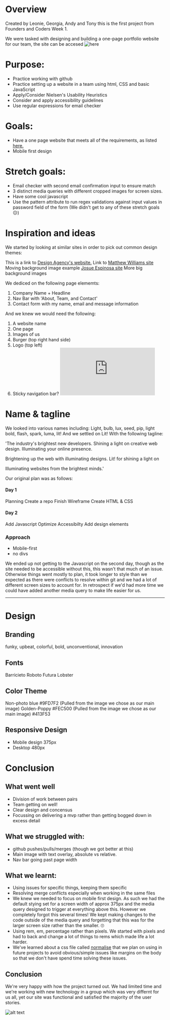 # Overview

Created by Leonie, Georgia, Andy and Tony this is the first project from Founders and Coders Week 1. 

We were tasked with designing and building a one-page portfolio website for our team, 
the site can be accesed ![here](https://fac-17.github.io/MNOP/)

# Purpose:
 - Practice working with github 
 - Practice setting up a website in a team using html, CSS and basic JavaScript 
 - Apply/Consider Nielsen's Usability Heuristics
 - Consider and apply accessibility guidelines
 - Use regular expressions for email checker
 
# Goals:
  - Have a one page website that meets all of the requirements, as listed [here.](https://github.com/foundersandcoders/master-reference/blob/master/coursebook/week-1/project.md)
 - Mobile first design
 
 # Stretch goals:
 - Email checker with second email confirmation input to ensure match
 - 3 distinct media queries with different cropped images for screen sizes.
 - Have some cool javascript
 - Use the pattern attribute to run regex validations against input values in password field of the form
(We didn't get to any of these stretch goals 😔)

# Inspiration and ideas

We started by looking at similar sites in order to pick out common design themes:

This is a link to [Design Agency's website.](https://www.designagency.co.uk/about#)
Link to [Matthew Williams site](http://findmatthew.com/) Moving background image example 
[Josue Espinosa site](http://ejosue.com/) More big background images
 
We dediced on the following page elememts: 
1. Company Name + Headline 
2. Nav Bar with 'About, Team, and Contact'
3. Contact form with my name, email and message information
 
And we knew we would need the following: 
1. A website name
2. One page
3. Images of us
4. Burger (top right hand side)
5. Logo (top left)
6. Sticky navigation bar? ![We looked into the pros and cons of this](https://www.awwwards.com/fixed-navigation-bars-pros-and-cons.html)


# Name & tagline

We looked into various names including: Light, bulb, lux, seed, pip, light bold, flash, spark, luma, lit!
And we settled on
Lit!
With the following tagline:

'The industry's brightest new developers. Shining a light on creative web design. Illuminating your online presence.

Brightening up the web with illuminating designs. Lit! for shining a light on 

Illuminating websites from the brightest minds.'

Our original plan was as follows:

#### Day 1
Planning 
Create a repo 
Finish Wireframe 
Create HTML & CSS 

#### Day 2
Add Javascript 
Optimize Accessibilty 
Add design elements 

### Approach 
- Mobile-first 
- no divs 

We ended up not getting to the Javascript on the second day, though as the site needed to be accessible without this, this wasn't that much of an issue. Otherwise things went mostly to plan, it took longer to style than we expected as there were conflicts to resolve within git and we had a lot of different screen sizes to account for. In retrospect if we'd had more time we could have added another media query to make life easier for us.


---

# Design

## Branding
funky, upbeat, colorful, bold, unconventional, innovation

## Fonts
Barricieto 
Roboto
Futura
Lobster


## Color Theme 
Non-photo blue #9FD7F2 (Pulled from the image we chose as our main image)
Golden-Poppy #FEC500 (Pulled from the image we chose as our main image)
#413F53

## Responsive Design
- Mobile design 375px
- Desktop 480px

 

# Conclusion

 ## What went well
 - Division of work between pairs
 - Team getting on well!
 - Clear design and concensus
 - Focussing on delivering a mvp rather than getting bogged down in excess detail
 
 
 ## What we struggled with:
 - github pushes/pulls/merges (though we got better at this)
 - Main image with text overlay, absolute vs relative. 
 - Nav bar going past page width
 
 
 
 ## What we learnt:
 - Using issues for specific things, keeping them specific 
 - Resolving merge conflicts especially when working in the same files
 - We knew we needed to focus on mobile first design. As such we had the default stying set for a screen width of approx 375px and the media query designed to trigger at everything above this. However we completely forgot this several times! We kept making changes to the code outside of the media query and forgetting that this was for the larger screen size rather than the smaller. 🙄
 - Using rem, em, percentage rather than pixels. We started with pixels and had to back and change a lot of things to rems which made life a lot harder. 
- We've learned about a css file called [normalise](https://necolas.github.io/normalize.css/) that we plan on using in future projects to avoid obvious/simple issues like margins on the body so that we don't have spend time solving these issues. 


## Conclusion

We're very happy with how the project turned out. We had limited time and we're working with new technology in a group which was very differnt for us all, yet our site was functional and satisfied the majority of the user stories. 

![alt text](https://media.giphy.com/media/YPTy760meD2xi/giphy.gif)

 
